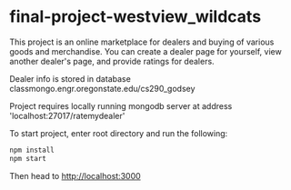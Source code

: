 # final-project-westview_wildcats

This project is an online marketplace for dealers and buying of various goods and merchandise.
You can create a dealer page for yourself, view another dealer's page, and provide ratings
for dealers.

Dealer info is stored in database classmongo.engr.oregonstate.edu/cs290_godsey

Project requires locally running mongodb server at address 'localhost:27017/ratemydealer'

To start project, enter root directory and run the following:

```bash
npm install
npm start
```

Then head to <http://localhost:3000>
